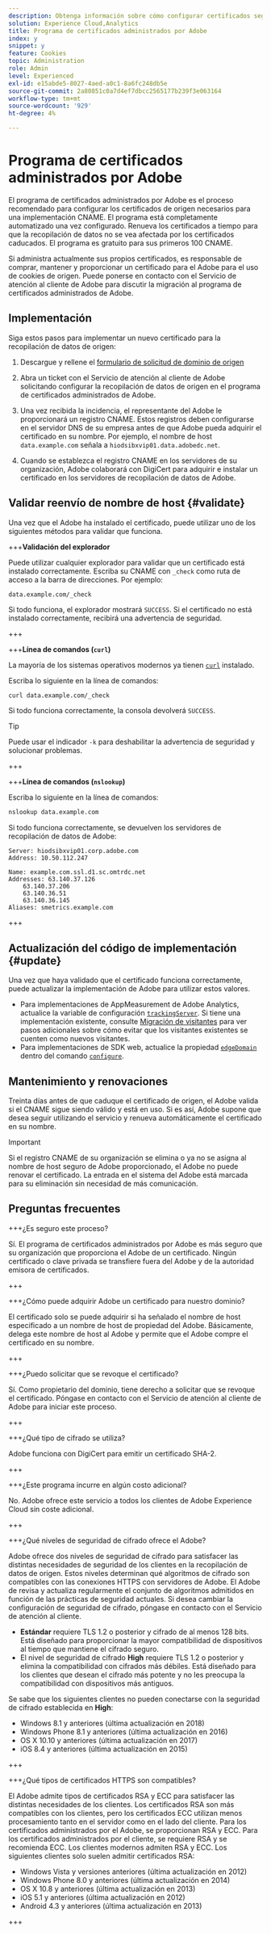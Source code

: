 ```yaml
---
description: Obtenga información sobre cómo configurar certificados seguros para utilizarlos con cookies de origen de Adobe Experience Cloud.
solution: Experience Cloud,Analytics
title: Programa de certificados administrados por Adobe
index: y
snippet: y
feature: Cookies
topic: Administration
role: Admin
level: Experienced
exl-id: e15abde5-8027-4aed-a0c1-8a6fc248db5e
source-git-commit: 2a80851c0a7d4ef7dbcc2565177b239f3e063164
workflow-type: tm+mt
source-wordcount: '929'
ht-degree: 4%

---
```


# Programa de certificados administrados por Adobe

El programa de certificados administrados por Adobe es el proceso recomendado para configurar los certificados de origen necesarios para una implementación CNAME. El programa está completamente automatizado una vez configurado. Renueva los certificados a tiempo para que la recopilación de datos no se vea afectada por los certificados caducados. El programa es gratuito para sus primeros 100 CNAME.

Si administra actualmente sus propios certificados, es responsable de comprar, mantener y proporcionar un certificado para el Adobe para el uso de cookies de origen. Puede ponerse en contacto con el Servicio de atención al cliente de Adobe para discutir la migración al programa de certificados administrados de Adobe.

## Implementación

Siga estos pasos para implementar un nuevo certificado para la recopilación de datos de origen:

1. Descargue y rellene el [formulario de solicitud de dominio de origen](cookies/assets/First_Party_Domain_Request_Form.xlsx)

1. Abra un ticket con el Servicio de atención al cliente de Adobe solicitando configurar la recopilación de datos de origen en el programa de certificados administrados de Adobe.

1. Una vez recibida la incidencia, el representante del Adobe le proporcionará un registro CNAME. Estos registros deben configurarse en el servidor DNS de su empresa antes de que Adobe pueda adquirir el certificado en su nombre. Por ejemplo, el nombre de host `data.example.com` señala a `hiodsibxvip01.data.adobedc.net`.

1. Cuando se establezca el registro CNAME en los servidores de su organización, Adobe colaborará con DigiCert para adquirir e instalar un certificado en los servidores de recopilación de datos de Adobe.

## Validar reenvío de nombre de host {#validate}

Una vez que el Adobe ha instalado el certificado, puede utilizar uno de los siguientes métodos para validar que funciona.

+++**Validación del explorador**

Puede utilizar cualquier explorador para validar que un certificado está instalado correctamente. Escriba su CNAME con `_check` como ruta de acceso a la barra de direcciones. Por ejemplo:

`data.example.com/_check`

Si todo funciona, el explorador mostrará `SUCCESS`. Si el certificado no está instalado correctamente, recibirá una advertencia de seguridad.

+++

+++**Línea de comandos (`curl`)**

La mayoría de los sistemas operativos modernos ya tienen [`curl`](https://curl.se) instalado.

Escriba lo siguiente en la línea de comandos:

```sh
curl data.example.com/_check
```

Si todo funciona correctamente, la consola devolverá `SUCCESS`.

>[!TIP]
>
>Puede usar el indicador `-k` para deshabilitar la advertencia de seguridad y solucionar problemas.

+++

+++**Línea de comandos (`nslookup`)**

Escriba lo siguiente en la línea de comandos:

```sh
nslookup data.example.com
```

Si todo funciona correctamente, se devuelven los servidores de recopilación de datos de Adobe:

```text
Server: hiodsibxvip01.corp.adobe.com
Address: 10.50.112.247

Name: example.com.ssl.d1.sc.omtrdc.net
Addresses: 63.140.37.126
    63.140.37.206
    63.140.36.51
    63.140.36.145
Aliases: smetrics.example.com
```

+++

## Actualización del código de implementación {#update}

Una vez que haya validado que el certificado funciona correctamente, puede actualizar la implementación de Adobe para utilizar estos valores.

* Para implementaciones de AppMeasurement de Adobe Analytics, actualice la variable de configuración [`trackingServer`](https://experienceleague.adobe.com/en/docs/analytics/implementation/vars/config-vars/trackingserver). Si tiene una implementación existente, consulte [Migración de visitantes](https://experienceleague.adobe.com/en/docs/analytics/technotes/visitor-migration) para ver pasos adicionales sobre cómo evitar que los visitantes existentes se cuenten como nuevos visitantes.
* Para implementaciones de SDK web, actualice la propiedad [`edgeDomain`](https://experienceleague.adobe.com/en/docs/experience-platform/web-sdk/commands/configure/edgedomain) dentro del comando [`configure`](https://experienceleague.adobe.com/en/docs/experience-platform/web-sdk/commands/configure/overview).

## Mantenimiento y renovaciones

Treinta días antes de que caduque el certificado de origen, el Adobe valida si el CNAME sigue siendo válido y está en uso. Si es así, Adobe supone que desea seguir utilizando el servicio y renueva automáticamente el certificado en su nombre.

>[!IMPORTANT]
>
>Si el registro CNAME de su organización se elimina o ya no se asigna al nombre de host seguro de Adobe proporcionado, el Adobe no puede renovar el certificado. La entrada en el sistema del Adobe está marcada para su eliminación sin necesidad de más comunicación.

## Preguntas frecuentes

+++¿Es seguro este proceso?

Sí. El programa de certificados administrados por Adobe es más seguro que su organización que proporciona el Adobe de un certificado. Ningún certificado o clave privada se transfiere fuera del Adobe y de la autoridad emisora de certificados.

+++

+++¿Cómo puede adquirir Adobe un certificado para nuestro dominio?

El certificado solo se puede adquirir si ha señalado el nombre de host especificado a un nombre de host de propiedad del Adobe. Básicamente, delega este nombre de host al Adobe y permite que el Adobe compre el certificado en su nombre.

+++

+++¿Puedo solicitar que se revoque el certificado?

Sí. Como propietario del dominio, tiene derecho a solicitar que se revoque el certificado. Póngase en contacto con el Servicio de atención al cliente de Adobe para iniciar este proceso.

+++

+++¿Qué tipo de cifrado se utiliza?

Adobe funciona con DigiCert para emitir un certificado SHA-2.

+++

+++¿Este programa incurre en algún costo adicional?

No. Adobe ofrece este servicio a todos los clientes de Adobe Experience Cloud sin coste adicional.

+++

+++¿Qué niveles de seguridad de cifrado ofrece el Adobe?

Adobe ofrece dos niveles de seguridad de cifrado para satisfacer las distintas necesidades de seguridad de los clientes en la recopilación de datos de origen. Estos niveles determinan qué algoritmos de cifrado son compatibles con las conexiones HTTPS con servidores de Adobe. El Adobe de revisa y actualiza regularmente el conjunto de algoritmos admitidos en función de las prácticas de seguridad actuales. Si desea cambiar la configuración de seguridad de cifrado, póngase en contacto con el Servicio de atención al cliente.

* **Estándar** requiere TLS 1.2 o posterior y cifrado de al menos 128 bits. Está diseñado para proporcionar la mayor compatibilidad de dispositivos al tiempo que mantiene el cifrado seguro.
* El nivel de seguridad de cifrado **High** requiere TLS 1.2 o posterior y elimina la compatibilidad con cifrados más débiles. Está diseñado para los clientes que desean el cifrado más potente y no les preocupa la compatibilidad con dispositivos más antiguos.

Se sabe que los siguientes clientes no pueden conectarse con la seguridad de cifrado establecida en **High**:

* Windows 8.1 y anteriores (última actualización en 2018)
* Windows Phone 8.1 y anteriores (última actualización en 2016)
* OS X 10.10 y anteriores (última actualización en 2017)
* iOS 8.4 y anteriores (última actualización en 2015)

+++

+++¿Qué tipos de certificados HTTPS son compatibles?

El Adobe admite tipos de certificados RSA y ECC para satisfacer las distintas necesidades de los clientes. Los certificados RSA son más compatibles con los clientes, pero los certificados ECC utilizan menos procesamiento tanto en el servidor como en el lado del cliente. Para los certificados administrados por el Adobe, se proporcionan RSA y ECC. Para los certificados administrados por el cliente, se requiere RSA y se recomienda ECC. Los clientes modernos admiten RSA y ECC. Los siguientes clientes solo suelen admitir certificados RSA:

* Windows Vista y versiones anteriores (última actualización en 2012)
* Windows Phone 8.0 y anteriores (última actualización en 2014)
* OS X 10.8 y anteriores (última actualización en 2013)
* iOS 5.1 y anteriores (última actualización en 2012)
* Android 4.3 y anteriores (última actualización en 2013)

+++
